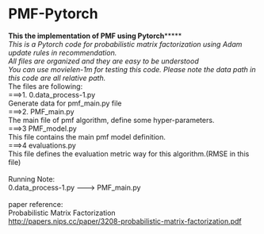 # PMF-Pytorch
******************************This the implementation of PMF using Pytorch*********************************** \
*This is a Pytorch code for probabilistic matrix factorization using Adam update rules in recommendation.*\
*All files are organized and they are easy to be understood*\
*You can use movielen-1m for testing this code. Please note the data path in this code are all relative path.*\
The files are following:\
===>1. 0.data_process-1.py\
Generate data for pmf_main.py file\
===>2. PMF_main.py\
The main file of pmf algorithm, define some hyper-parameters.\
===>3 PMF_model.py\
This file contains the main pmf model definition.\
===>4 evaluations.py\
This file defines the evaluation metric way for this algorithm.(RMSE in this file)\
\
Running Note:\
0.data_process-1.py ---> PMF_main.py\
\
paper reference:\
Probabilistic Matrix Factorization\
http://papers.nips.cc/paper/3208-probabilistic-matrix-factorization.pdf

